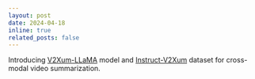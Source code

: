 ```yaml
---
layout: post
date: 2024-04-18
inline: true
related_posts: false
---
```


Introducing [V2Xum-LLaMA](https://arxiv.org/abs/2404.12353) model and [Instruct-V2Xum](https://arxiv.org/abs/2404.12353) dataset for cross-modal video summarization.
